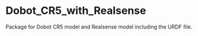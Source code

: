 # Dobot_CR5_with_Realsense

Package for Dobot CR5 model and Realsense model including the URDF file.
